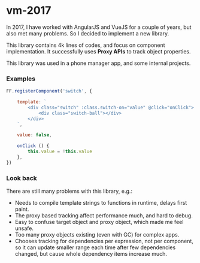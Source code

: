 # vm-2017

In 2017, I have worked with AngularJS and VueJS for a couple of years, but also met many problems. So I decided to implement a new library.

This library contains 4k lines of codes, and focus on component implementation. It successfully uses **Proxy APIs** to track object properties.

This library was used in a phone manager app, and some internal projects.



### Examples

```js
FF.registerComponent('switch', {

	template: `
		<div class="switch" :class.switch-on="value" @click="onClick">
			<div class="switch-ball"></div>
		</div>
	`,

	value: false, 

	onClick () {
		this.value = !this.value
	},
})
```



### Look back

There are still many problems with this library, e.g.:

- Needs to compile template strings to functions in runtime, delays first paint.
- The proxy based tracking affect performance much, and hard to debug.
- Easy to confuse target object and proxy object, which made me feel unsafe.
- Too many proxy objects existing (even with GC) for complex apps.
- Chooses tracking for dependencies per expression, not per component, so it can update smaller range each time after few dependencies changed, but cause whole dependency items increase much.
